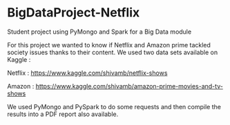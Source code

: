 # BigDataProject-Netflix
Student project using PyMongo and Spark for a Big Data module

For this project we wanted to know if Netflix and Amazon prime tackled society issues thanks to their content. 
We used two data sets available on Kaggle : 

Netflix : https://www.kaggle.com/shivamb/netflix-shows

Amazon : https://www.kaggle.com/shivamb/amazon-prime-movies-and-tv-shows


We used PyMongo and PySpark to do some requests and then compile the results into a PDF report also available. 

